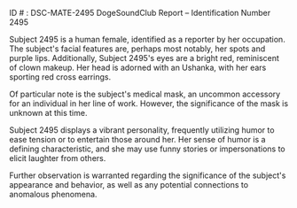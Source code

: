 ID # : DSC-MATE-2495
DogeSoundClub Report – Identification Number 2495

Subject 2495 is a human female, identified as a reporter by her occupation. The subject's facial features are, perhaps most notably, her spots and purple lips. Additionally, Subject 2495's eyes are a bright red, reminiscent of clown makeup. Her head is adorned with an Ushanka, with her ears sporting red cross earrings.

Of particular note is the subject's medical mask, an uncommon accessory for an individual in her line of work. However, the significance of the mask is unknown at this time.

Subject 2495 displays a vibrant personality, frequently utilizing humor to ease tension or to entertain those around her. Her sense of humor is a defining characteristic, and she may use funny stories or impersonations to elicit laughter from others.

Further observation is warranted regarding the significance of the subject's appearance and behavior, as well as any potential connections to anomalous phenomena.